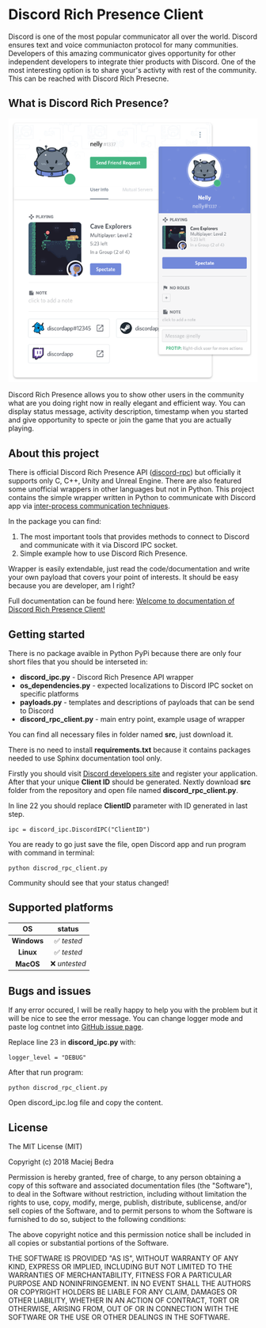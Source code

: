 # Discord Rich Presence Client
Discord is one of the most popular communicator all over the world. Discord ensures text and voice communiacton protocol for many communities. Developers of this amazing communicator gives opportunity for other independent developers to integrate thier products with Discord. One of the most interesting option is to share your's activty with rest of the community. This can be reached with Discord Rich Presecne.

## What is Discord Rich Presence?
<p align="center">
	<img src = "docs/img/discord_rich_presence_example.png" />
</p>
Discord Rich Presence allows you to show other users in the community what are you doing right now in really elegant and efficient way. You can display status message, activity description, timestamp when you started and give opportunity to specte or join the game that you are actually playing.

## About this project
There is official Discord Rich Presence API ([discord-rpc](https://github.com/discordapp/discord-rpc)) but officially it supports only C, C++, Unity and Unreal Engine. There are also featured some unofficial wrappers in other languages but not in Python. This project contains the simple wrapper written in Python to communicate with Discord app via [inter-process communication techniques](https://en.wikipedia.org/wiki/Inter-process_communication). 


In the package you can find: 
1. The most important tools that provides methods to connect to Discord and communicate with it via Discord IPC socket.
2. Simple example how to use Discord Rich Presence.

Wrapper is easily extendable, just read the code/documentation and write your own payload that covers your point of interests. It should be easy because you are developer, am I right?

Full documentation can be found here: [Welcome to documentation of Discord Rich Presence Client!](docs/ready_docs/html)

## Getting started
There is no package avaible in Python PyPi because there are only four short files that you should be interseted in:

* **discord_ipc.py** - Discord Rich Presence API wrapper
* **os_dependencies.py** - expected localizations to Discord IPC socket on specific platforms
* **payloads.py** - templates and descriptions of payloads that can be send to Discord
* **discord_rpc_client.py** - main entry point, example usage of wrapper

You can find all necessary files in folder named **src**, just download it.

There is no need to install **requirements.txt** because it contains packages needed to use Sphinx documentation tool only.

Firstly you should visit [Discord developers site](https://discordapp.com/developers/applications/me) and register your application. After that your unique **Client ID** should be generated. Nextly download **src** folder from the repository and open file named **discord_rpc_client.py**.

In line 22 you should replace **ClientID** parameter with ID generated in last step.
```
ipc = discord_ipc.DiscordIPC("ClientID")
```

You are ready to go just save the file, open Discord app and run program with command in terminal:
```
python discrod_rpc_client.py
```

Community should see that your status changed!

## Supported platforms
|OS|status|
|:----------:|:----------:|
|**Windows**|:white_check_mark: *tested*|
|**Linux**|:white_check_mark: *tested*|
|**MacOS**|:x: *untested*|

## Bugs and issues
If any error occured, I will be really happy to help you with the problem but it will be nice to see the error message. You can change logger mode and paste log contnet into [GitHub issue page](https://github.com/MashMB/discord_rpc_client/issues). 

Replace line 23 in **discord_ipc.py** with:
```
logger_level = "DEBUG"
```

After that run program:
```
python discrod_rpc_client.py
```

Open discord_ipc.log file and copy the content.

## License
The MIT License (MIT)

Copyright (c) 2018 Maciej Bedra

Permission is hereby granted, free of charge, to any person obtaining a copy
of this software and associated documentation files (the "Software"), to deal
in the Software without restriction, including without limitation the rights
to use, copy, modify, merge, publish, distribute, sublicense, and/or sell
copies of the Software, and to permit persons to whom the Software is
furnished to do so, subject to the following conditions:

The above copyright notice and this permission notice shall be included in all
copies or substantial portions of the Software.

THE SOFTWARE IS PROVIDED "AS IS", WITHOUT WARRANTY OF ANY KIND, EXPRESS OR
IMPLIED, INCLUDING BUT NOT LIMITED TO THE WARRANTIES OF MERCHANTABILITY,
FITNESS FOR A PARTICULAR PURPOSE AND NONINFRINGEMENT. IN NO EVENT SHALL THE
AUTHORS OR COPYRIGHT HOLDERS BE LIABLE FOR ANY CLAIM, DAMAGES OR OTHER
LIABILITY, WHETHER IN AN ACTION OF CONTRACT, TORT OR OTHERWISE, ARISING FROM,
OUT OF OR IN CONNECTION WITH THE SOFTWARE OR THE USE OR OTHER DEALINGS IN THE
SOFTWARE.